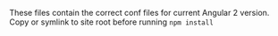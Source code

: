 These files contain the correct conf files for current Angular 2 version. Copy or symlink to site root before running `npm install`